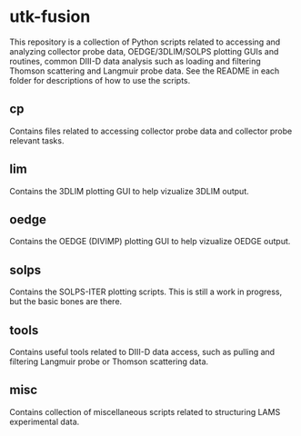 # utk-fusion
This repository is a collection of Python scripts related to accessing and analyzing collector probe data, OEDGE/3DLIM/SOLPS plotting GUIs and routines, common DIII-D data analysis such as loading and filtering Thomson scattering and Langmuir probe data. See the README in each folder for descriptions of how to use the scripts.

## cp
Contains files related to accessing collector probe data and collector probe relevant tasks.

## lim
Contains the 3DLIM plotting GUI to help vizualize 3DLIM output.

## oedge
Contains the OEDGE (DIVIMP) plotting GUI to help vizualize OEDGE output.

## solps
Contains the SOLPS-ITER plotting scripts. This is still a work in progress, but the basic bones are there.

## tools
Contains useful tools related to DIII-D data access, such as pulling and filtering Langmuir probe or Thomson scattering data.

## misc
Contains collection of miscellaneous scripts related to structuring LAMS experimental data.
